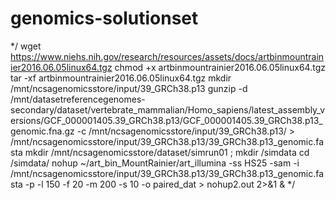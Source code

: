 # genomics-solutionset

*/
wget https://www.niehs.nih.gov/research/resources/assets/docs/artbinmountrainier2016.06.05linux64.tgz
chmod +x artbinmountrainier2016.06.05linux64.tgz
tar -xf artbinmountrainier2016.06.05linux64.tgz
mkdir /mnt/ncsagenomicsstore/input/39_GRCh38.p13
gunzip -d /mnt/datasetreferencegenomes-secondary/dataset/vertebrate_mammalian/Homo_sapiens/latest_assembly_versions/GCF_000001405.39_GRCh38.p13/GCF_000001405.39_GRCh38.p13_genomic.fna.gz -c /mnt/ncsagenomicsstore/input/39_GRCh38.p13/ > /mnt/ncsagenomicsstore/input/39_GRCh38.p13/39_GRCh38.p13_genomic.fasta
mkdir /mnt/ncsagenomicsstore/dataset/simrun01 ; mkdir /simdata
cd /simdata/
nohup ~/art_bin_MountRainier/art_illumina -ss HS25 -sam -i /mnt/ncsagenomicsstore/input/39_GRCh38.p13/39_GRCh38.p13_genomic.fasta -p -l 150 -f 20 -m 200 -s 10 -o paired_dat > nohup2.out 2>&1 &
*/

